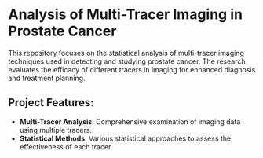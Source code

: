 # **Analysis of Multi-Tracer Imaging in Prostate Cancer**

This repository focuses on the statistical analysis of multi-tracer imaging techniques used in detecting and studying prostate cancer. The research evaluates the efficacy of different tracers in imaging for enhanced diagnosis and treatment planning.

## **Project Features:**
- **Multi-Tracer Analysis**: Comprehensive examination of imaging data using multiple tracers.
- **Statistical Methods**: Various statistical approaches to assess the effectiveness of each tracer.
  
